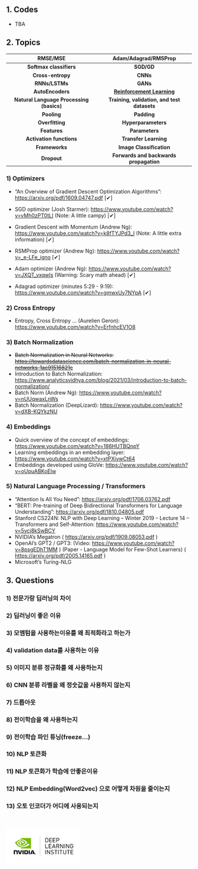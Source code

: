 ## 1. Codes

- TBA

## 2. Topics

| RMSE/MSE |  Adam/Adagrad/RMSProp  |
| :---: | :---: |
| **Softmax classifiers** |  **SGD/GD**  |
| **Cross-entropy** | **CNNs** |
| **RNNs/LSTMs** | **GANs** |
| **AutoEncoders** | [**Reinforcement Learning**](https://jeiyoon.github.io/data/ipa_3.pdf) |
| **Natural Language Processing (basics)** | **Training, validation, and test datasets** |
| **Pooling** | **Padding** |
| **Overfitting** | **Hyperparameters** |
| **Features** | **Parameters** |
| **Activation functions** | **Transfer Learning** |
| **Frameworks** | **Image Classification** |
| **Dropout** | **Forwards and backwards propagation** |

### 1) Optimizers

- “An Overview of Gradient Descent Optimization Algorithms”: https://arxiv.org/pdf/1609.04747.pdf [✔]

- SGD optimizer (Josh Starmer): https://www.youtube.com/watch?v=vMh0zPT0tLI (Note: A little campy) [✔]

- Gradient Descent with Momentum (Andrew Ng): https://www.youtube.com/watch?v=k8fTYJPd3_I (Note: A little extra information) [✔]

- RSMProp optimizer (Andrew Ng): https://www.youtube.com/watch?v=_e-LFe_igno [✔]

- Adam optimizer (Andrew Ng): https://www.youtube.com/watch?v=JXQT_vxqwIs (Warning: Scary math ahead) [✔]

- Adagrad optimizer (minutes 5:29 - 9:19): https://www.youtube.com/watch?v=gmwxUy7NYpA [✔]

### 2) Cross Entropy

- Entropy, Cross Entropy … (Aurelien Geron): https://www.youtube.com/watch?v=ErfnhcEV1O8

### 3) Batch Normalization

- ~~Batch Normalization in Neural Networks: https://towardsdatascience.com/batch-normalization-in-neural-networks-1ac91516821c~~
- Introduction to Batch Normalization: https://www.analyticsvidhya.com/blog/2021/03/introduction-to-batch-normalization/
- Batch Norm (Andrew Ng): https://www.youtube.com/watch?v=nUUqwaxLnWs
- Batch Normalization (DeepLizard): https://www.youtube.com/watch?v=dXB-KQYkzNU

### 4) Embeddings

- Quick overview of the concept of embeddings: https://www.youtube.com/watch?v=186HUTBQnpY
- Learning embeddings in an embedding layer: https://www.youtube.com/watch?v=xtPXjvwCt64
- Embeddings developed using GloVe: https://www.youtube.com/watch?v=oUpuABKoElw

### 5) Natural Language Processing / Transformers

- “Attention Is All You Need”: https://arxiv.org/pdf/1706.03762.pdf
- “BERT: Pre-training of Deep Bidirectional Transformers for Language Understanding”: https://arxiv.org/pdf/1810.04805.pdf
- Stanford CS224N: NLP with Deep Learning – Winter 2019 – Lecture 14 – Transformers and Self-Attention: https://www.youtube.com/watch?v=5vcj8kSwBCY
-  NVIDIA’s Megatron ( https://arxiv.org/pdf/1909.08053.pdf )
- OpenAI’s GPT2 / GPT3: (Video: https://www.youtube.com/watch?v=8psgEDhT1MM ) (Paper - Language Model for Few-Shot Learners)
( https://arxiv.org/pdf/2005.14165.pdf )
- Microsoft’s Turing-NLG

## 3. Questions

### 1) 전문가랑 딥러닝의 차이
### 2) 딥러닝이 좋은 이유
### 3) 모멤텀을 사용하는이유를 왜 최적화라고 하는가
### 4) validation data를 사용하는 이유
### 5) 이미지 분류 정규화를 왜 사용하는지
### 6) CNN 분류 라벨을 왜 정숫값을 사용하지 않는지
### 7) 드롭아웃
### 8) 전이학습을 왜 사용하는지
### 9) 전이학습 파인 튜닝(freeze...)
### 10) NLP 토큰화
### 11) NLP 토큰화가 학습에 안좋은이유
### 12) NLP Embedding(Word2vec) 으로 어떻게 차원을 줄이는지
### 13) 오토 인코더가 어디에 사용되는지


&nbsp;
&nbsp;


[<img src = "./imgs/nvidia.png" width="40%">](https://www.nvidia.com/en-us/)  
